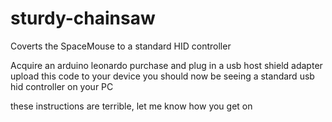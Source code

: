 # sturdy-chainsaw
Coverts the SpaceMouse to a standard HID controller

Acquire an arduino leonardo
purchase and plug in a usb host shield adapter
upload this code to your device
you should now be seeing a standard usb hid controller on your PC

these instructions are terrible, let me know how you get on
